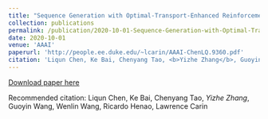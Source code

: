 ```yaml
---
title: "Sequence Generation with Optimal-Transport-Enhanced Reinforcement Learning."
collection: publications
permalink: /publication/2020-10-01-Sequence-Generation-with-Optimal-Transport-Enhanced-Reinforcement-Learning
date: 2020-10-01
venue: 'AAAI'
paperurl: 'http://people.ee.duke.edu/~lcarin/AAAI-ChenLQ.9360.pdf'
citation: 'Liqun Chen, Ke Bai, Chenyang Tao, <b>Yizhe Zhang</b>, Guoyin Wang, Wenlin Wang, Ricardo Henao, Lawrence Carin'
---
```


[Download paper here](http://people.ee.duke.edu/~lcarin/AAAI-ChenLQ.9360.pdf)

Recommended citation: Liqun Chen, Ke Bai, Chenyang Tao, *Yizhe Zhang*, Guoyin Wang, Wenlin Wang, Ricardo Henao, Lawrence Carin